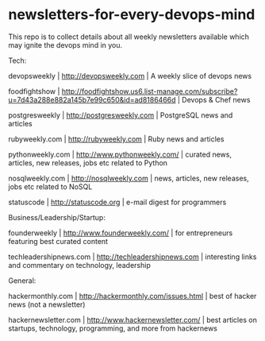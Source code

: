 newsletters-for-every-devops-mind
=================================

This repo is to collect details about all weekly newsletters available which may ignite the devops mind in you.

Tech:

devopsweekly | http://devopsweekly.com | A weekly slice of devops news

foodfightshow | http://foodfightshow.us6.list-manage.com/subscribe?u=7d43a288e882a145b7e99c650&id=ad8186466d | Devops & Chef news

postgresweekly | http://postgresweekly.com |   PostgreSQL news and articles

rubyweekly.com | http://rubyweekly.com |  Ruby news and articles

pythonweekly.com | http://www.pythonweekly.com/ | curated news, articles, new releases, jobs etc related to Python

nosqlweekly.com | http://nosqlweekly.com | news, articles, new releases, jobs etc related to NoSQL

statuscode | http://statuscode.org | e-mail digest for programmers


Business/Leadership/Startup:

founderweekly | http://www.founderweekly.com/ | for entrepreneurs featuring best curated content

techleadershipnews.com | http://techleadershipnews.com | interesting links and commentary on technology, leadership

General:

hackermonthly.com | http://hackermonthly.com/issues.html | best of hacker news (not a newsletter)

hackernewsletter.com | http://www.hackernewsletter.com/ | best articles on startups, technology, programming, and more from hackernews
